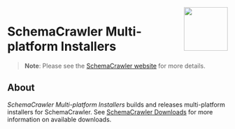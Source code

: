 <img src="https://raw.githubusercontent.com/schemacrawler/SchemaCrawler/master/schemacrawler-website/src/site/resources/images/schemacrawler_logo.png" height="100px" width="100px" align="right" />

# SchemaCrawler Multi-platform Installers

> **Note**: Please see the [SchemaCrawler website](https://www.schemacrawler.com/) for more details.

## About

*SchemaCrawler Multi-platform Installers* builds and releases multi-platform installers for SchemaCrawler. See [SchemaCrawler Downloads](https://www.schemacrawler.com/downloads.html) for more information on available downloads.
